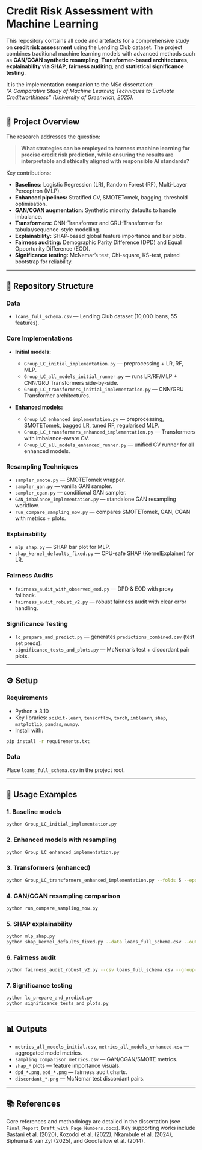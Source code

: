 # Credit Risk Assessment with Machine Learning

This repository contains all code and artefacts for a comprehensive study on **credit risk assessment** using the Lending Club dataset. The project combines traditional machine learning models with advanced methods such as **GAN/CGAN synthetic resampling**, **Transformer-based architectures**, **explainability via SHAP**, **fairness auditing**, and **statistical significance testing**.  

It is the implementation companion to the MSc dissertation:  
*“A Comparative Study of Machine Learning Techniques to Evaluate Creditworthiness” (University of Greenwich, 2025).*

---

## 📑 Project Overview

The research addresses the question:

> **What strategies can be employed to harness machine learning for precise credit risk prediction, while ensuring the results are interpretable and ethically aligned with responsible AI standards?**

Key contributions:
- **Baselines:** Logistic Regression (LR), Random Forest (RF), Multi-Layer Perceptron (MLP).  
- **Enhanced pipelines:** Stratified CV, SMOTETomek, bagging, threshold optimisation.  
- **GAN/CGAN augmentation:** Synthetic minority defaults to handle imbalance.  
- **Transformers:** CNN-Transformer and GRU-Transformer for tabular/sequence-style modelling.  
- **Explainability:** SHAP-based global feature importance and bar plots.  
- **Fairness auditing:** Demographic Parity Difference (DPD) and Equal Opportunity Difference (EOD).  
- **Significance testing:** McNemar’s test, Chi-square, KS-test, paired bootstrap for reliability.  

---

## 📂 Repository Structure

### Data
- `loans_full_schema.csv` — Lending Club dataset (10,000 loans, 55 features).  

### Core Implementations
- **Initial models:**  
  - `Group_LC_initial_implementation.py` — preprocessing + LR, RF, MLP.  
  - `Group_LC_all_models_initial_runner.py` — runs LR/RF/MLP + CNN/GRU Transformers side-by-side.  
  - `Group_LC_transformers_initial_implementation.py` — CNN/GRU Transformer architectures.  

- **Enhanced models:**  
  - `Group_LC_enhanced_implementation.py` — preprocessing, SMOTETomek, bagged LR, tuned RF, regularised MLP.  
  - `Group_LC_transformers_enhanced_implementation.py` — Transformers with imbalance-aware CV.  
  - `Group_LC_all_models_enhanced_runner.py` — unified CV runner for all enhanced models.  

### Resampling Techniques
- `sampler_smote.py` — SMOTETomek wrapper.  
- `sampler_gan.py` — vanilla GAN sampler.  
- `sampler_cgan.py` — conditional GAN sampler.  
- `GAN_imbalance_implementation.py` — standalone GAN resampling workflow.  
- `run_compare_sampling_now.py` — compares SMOTETomek, GAN, CGAN with metrics + plots.  

### Explainability
- `mlp_shap.py` — SHAP bar plot for MLP.  
- `shap_kernel_defaults_fixed.py` — CPU-safe SHAP (KernelExplainer) for LR.  

### Fairness Audits
- `fairness_audit_with_observed_eod.py` — DPD & EOD with proxy fallback.  
- `fairness_audit_robust_v2.py` — robust fairness audit with clear error handling.  

### Significance Testing
- `lc_prepare_and_predict.py` — generates `predictions_combined.csv` (test set preds).  
- `significance_tests_and_plots.py` — McNemar’s test + discordant pair plots.  

---

## ⚙️ Setup

### Requirements
- Python ≥ 3.10  
- Key libraries: `scikit-learn`, `tensorflow`, `torch`, `imblearn`, `shap`, `matplotlib`, `pandas`, `numpy`.  
- Install with:
```bash
pip install -r requirements.txt
```

### Data
Place `loans_full_schema.csv` in the project root.

---

## 🚀 Usage Examples

### 1. Baseline models
```bash
python Group_LC_initial_implementation.py
```

### 2. Enhanced models with resampling
```bash
python Group_LC_enhanced_implementation.py
```

### 3. Transformers (enhanced)
```bash
python Group_LC_transformers_enhanced_implementation.py --folds 5 --epochs 20
```

### 4. GAN/CGAN resampling comparison
```bash
python run_compare_sampling_now.py
```

### 5. SHAP explainability
```bash
python mlp_shap.py
python shap_kernel_defaults_fixed.py --data loans_full_schema.csv --outdir shap_out
```

### 6. Fairness audit
```bash
python fairness_audit_robust_v2.py --csv loans_full_schema.csv --group-col application_type
```

### 7. Significance testing
```bash
python lc_prepare_and_predict.py
python significance_tests_and_plots.py
```

---

## 📊 Outputs

- `metrics_all_models_initial.csv`, `metrics_all_models_enhanced.csv` — aggregated model metrics.  
- `sampling_comparison_metrics.csv` — GAN/CGAN/SMOTE metrics.  
- `shap_*` plots — feature importance visuals.  
- `dpd_*.png`, `eod_*.png` — fairness audit charts.  
- `discordant_*.png` — McNemar test discordant pairs.  

---

## 📚 References

Core references and methodology are detailed in the dissertation (see `Final_Report_Draft_with_Page_Numbers.docx`). Key supporting works include Bastani et al. (2020), Kozodoi et al. (2022), Nkambule et al. (2024), Siphuma & van Zyl (2025), and Goodfellow et al. (2014).  
